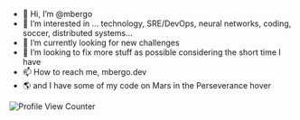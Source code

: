 - 👋 Hi, I’m @mbergo
- 👀 I’m interested in ... technology, SRE/DevOps, neural networks, coding, soccer, distributed systems...
- 🌱 I’m currently looking for new challenges
- 💞️ I’m looking to fix more stuff as possible considering the short time I have
- 📫 How to reach me, mbergo.dev
- 🌎 and I have some of my code on Mars in the Perseverance hover


![Profile View Counter](https://komarev.com/ghpvc/?username=mbergo)

<!---
mbergo/mbergo is a ✨ special ✨ repository because its `README.md` (this file) appears on your GitHub profile.
You can click the Preview link to take a look at your changes.
--->
